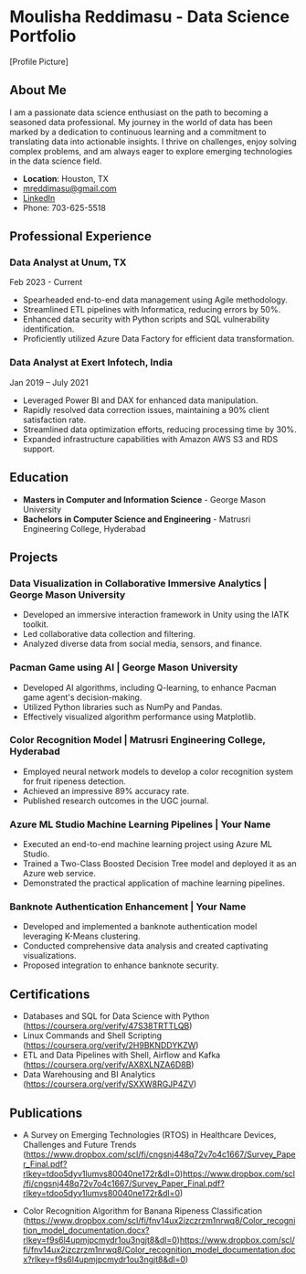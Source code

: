 # Moulisha Reddimasu - Data Science Portfolio

[Profile Picture]
## About Me

I am a passionate data science enthusiast on the path to becoming a seasoned data professional. My journey in the world of data has been marked by a dedication to continuous learning and a commitment to translating data into actionable insights. I thrive on challenges, enjoy solving complex problems, and am always eager to explore emerging technologies in the data science field.

- **Location**: Houston, TX
- mreddimasu@gmail.com
- [LinkedIn](https://www.linkedin.com/in/moulisha-r-240679228/)
- Phone: 703-625-5518


## Professional Experience

### Data Analyst at Unum, TX
Feb 2023 - Current

- Spearheaded end-to-end data management using Agile methodology.
- Streamlined ETL pipelines with Informatica, reducing errors by 50%.
- Enhanced data security with Python scripts and SQL vulnerability identification.
- Proficiently utilized Azure Data Factory for efficient data transformation.

### Data Analyst at Exert Infotech, India
Jan 2019 – July 2021

- Leveraged Power BI and DAX for enhanced data manipulation.
- Rapidly resolved data correction issues, maintaining a 90% client satisfaction rate.
- Streamlined data optimization efforts, reducing processing time by 30%.
- Expanded infrastructure capabilities with Amazon AWS S3 and RDS support.

## Education

- **Masters in Computer and Information Science** - George Mason University
- **Bachelors in Computer Science and Engineering** - Matrusri Engineering College, Hyderabad

## Projects

### Data Visualization in Collaborative Immersive Analytics | George Mason University

- Developed an immersive interaction framework in Unity using the IATK toolkit.
- Led collaborative data collection and filtering.
- Analyzed diverse data from social media, sensors, and finance.

### Pacman Game using AI | George Mason University

- Developed AI algorithms, including Q-learning, to enhance Pacman game agent's decision-making.
- Utilized Python libraries such as NumPy and Pandas.
- Effectively visualized algorithm performance using Matplotlib.

### Color Recognition Model | Matrusri Engineering College, Hyderabad

- Employed neural network models to develop a color recognition system for fruit ripeness detection.
- Achieved an impressive 89% accuracy rate.
- Published research outcomes in the UGC journal.

### Azure ML Studio Machine Learning Pipelines | Your Name

- Executed an end-to-end machine learning project using Azure ML Studio.
- Trained a Two-Class Boosted Decision Tree model and deployed it as an Azure web service.
- Demonstrated the practical application of machine learning pipelines.

### Banknote Authentication Enhancement | Your Name

- Developed and implemented a banknote authentication model leveraging K-Means clustering.
- Conducted comprehensive data analysis and created captivating visualizations.
- Proposed integration to enhance banknote security.

## Certifications

- Databases and SQL for Data Science with Python (https://coursera.org/verify/47S38TRTTLQB)
- Linux Commands and Shell Scripting (https://coursera.org/verify/2H9BKNDDYKZW)
- ETL and Data Pipelines with Shell, Airflow and Kafka (https://coursera.org/verify/AX8XLNZA6D8B)
- Data Warehousing and BI Analytics (https://coursera.org/verify/SXXW8RGJP4ZV)

## Publications

- A Survey on Emerging Technologies (RTOS) in Healthcare Devices, Challenges and Future Trends
 (https://www.dropbox.com/scl/fi/cngsnj448q72v7o4c1667/Survey_Paper_Final.pdf?rlkey=tdoo5dyv1lumvs80040ne172r&dl=0)https://www.dropbox.com/scl/fi/cngsnj448q72v7o4c1667/Survey_Paper_Final.pdf?rlkey=tdoo5dyv1lumvs80040ne172r&dl=0)
  
- Color Recognition Algorithm for Banana Ripeness Classification
  (https://www.dropbox.com/scl/fi/fnv14ux2izczrzm1nrwq8/Color_recognition_model_documentation.docx?rlkey=f9s6l4upmjpcmydr1ou3ngjt8&dl=0)https://www.dropbox.com/scl/fi/fnv14ux2izczrzm1nrwq8/Color_recognition_model_documentation.docx?rlkey=f9s6l4upmjpcmydr1ou3ngjt8&dl=0)


